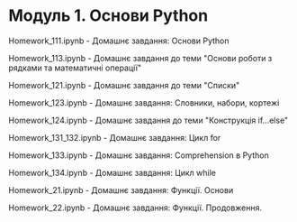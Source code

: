 # Модуль 1. Основи Python 
Homework_111.ipynb - Домашнє завдання: Основи Python 

Homework_113.ipynb - Домашнє завдання до теми "Основи роботи з рядками та математичні операції"

Homework_121.ipynb - Домашнє завдання до теми "Списки"

Homework_123.ipynb - Домашнє завдання: Словники, набори, кортежі

Homework_124.ipynb - Домашнє завдання до теми "Конструкція if...else"

Homework_131_132.ipynb - Домашнє завдання: Цикл for

Homework_133.ipynb - Домашнє завдання: Comprehension в Python

Homework_134.ipynb - Домашнє завдання: Цикл while

Homework_21.ipynb - Домашнє завдання: Функції. Основи

Homework_22.ipynb - Домашнє завдання: Функції. Продовження.
